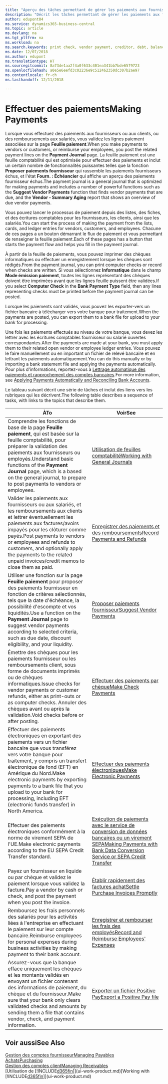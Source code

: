 ```yaml
---
title: "Aperçu des tâches permettant de gérer les paiements aux fournisseurs| Microsoft Docs"
description: "Décrit les tâches permettant de gérer les paiements aux fournisseurs ou aux créditeurs, y compris la validation de lignes paiement et d'obtenir un aperçu du solde échu."
author: edupont04
ms.service: dynamics365-business-central
ms.topic: article
ms.devlang: na
ms.tgt_pltfrm: na
ms.workload: na
ms.search.keywords: print check, vendor payment, creditor, debt, balance due, AP
ms.date: 12/07/2018
ms.author: edupont
ms.translationtype: HT
ms.sourcegitcommit: 8a73de1aa2f4a0f633c401ea341bb7bde6579723
ms.openlocfilehash: a0e5e6eefd3c02236e9c512462350dc307b2ae97
ms.contentlocale: fr-ch
ms.lasthandoff: 12/11/2018

---
```

# <a name="making-payments"></a><span data-ttu-id="f8368-103">Effectuer des paiements</span><span class="sxs-lookup"><span data-stu-id="f8368-103">Making Payments</span></span>

<span data-ttu-id="f8368-104">Lorsque vous effectuez des paiements aux fournisseurs ou aux clients, ou des remboursements aux salariés, vous validez les lignes paiement associées sur la page **Feuille paiement**.</span><span class="sxs-lookup"><span data-stu-id="f8368-104">When you make payments to vendors or customers, or reimburse your employees, you post the related payment lines on the **Payment Journal** page.</span></span> <span data-ttu-id="f8368-105">La feuille paiement est une feuille comptabilité qui est optimisée pour effectuer des paiements et inclut un certain nombre de fonctionnalités puissantes telles que la fonction **Proposer paiements fournisseur** qui rassemble les paiements fournisseurs échus, et l'état **Fourn. : Échéancier** qui affiche un aperçu des paiements fournisseur échus.</span><span class="sxs-lookup"><span data-stu-id="f8368-105">The payment journal is a general journal that is optimized for making payments and includes a number of powerful functions such as the **Suggest Vendor Payments** function that finds vendor payments that are due, and the **Vendor - Summary Aging** report that shows an overview of due vendor payments.</span></span>  

<span data-ttu-id="f8368-106">Vous pouvez lancer le processus de paiement depuis des listes, des fiches, et des écritures comptables pour les fournisseurs, les clients, ainsi que les salariés.</span><span class="sxs-lookup"><span data-stu-id="f8368-106">You can start the process of making the payment from the lists, cards, and ledger entries for vendors, customers, and employees.</span></span> <span data-ttu-id="f8368-107">Chacune de ces pages a un bouton démarrant le flux de paiement et vous permettant de renseigner la feuille paiement.</span><span class="sxs-lookup"><span data-stu-id="f8368-107">Each of these pages has a button that starts the payment flow and helps you fill in the payment journal.</span></span>  

<span data-ttu-id="f8368-108">À partir de la feuille de paiements, vous pouvez imprimer des chèques informatiques ou effectuer un enregistrement lorsque les chèques sont rédigés.</span><span class="sxs-lookup"><span data-stu-id="f8368-108">From the payment journal, you can print computer checks or record when checks are written.</span></span> <span data-ttu-id="f8368-109">Si vous sélectionnez **Informatique** dans le champ **Mode émission paiement**, toutes les lignes représentant des chèques doivent être imprimées avant que les lignes feuille puissent être validées.</span><span class="sxs-lookup"><span data-stu-id="f8368-109">If you select **Computer Check** in the **Bank Payment Type** field, then any lines representing checks must be printed before the payment journal can be posted.</span></span>

<span data-ttu-id="f8368-110">Lorsque les paiements sont validés, vous pouvez les exporter-vers un fichier bancaire à télécharger vers votre banque pour traitement.</span><span class="sxs-lookup"><span data-stu-id="f8368-110">When the payments are posted, you can export them to a bank file for upload to your bank for processing.</span></span>

<span data-ttu-id="f8368-111">Une fois les paiements effectués au niveau de votre banque, vous devez les lettrer avec les écritures comptables fournisseur ou salarié ouvertes correspondantes.</span><span class="sxs-lookup"><span data-stu-id="f8368-111">After the payments are made at your bank, you must apply them to their related open vendor or employee ledger entries.</span></span> <span data-ttu-id="f8368-112">Vous pouvez le faire manuellement ou en important un fichier de relevé bancaire et en lettrant les paiements automatiquement.</span><span class="sxs-lookup"><span data-stu-id="f8368-112">You can do this manually or by importing a bank statement file and applying the payments automatically.</span></span> <span data-ttu-id="f8368-113">Pour plus d'informations, reportez-vous à [Lettrage automatique des paiements et rapprochement des comptes bancaires](receivables-apply-payments-auto-reconcile-bank-accounts.md).</span><span class="sxs-lookup"><span data-stu-id="f8368-113">For more information, see [Applying Payments Automatically and Reconciling Bank Accounts](receivables-apply-payments-auto-reconcile-bank-accounts.md).</span></span>

<span data-ttu-id="f8368-114">Le tableau suivant décrit une série de tâches et inclut des liens vers les rubriques qui les décrivent.</span><span class="sxs-lookup"><span data-stu-id="f8368-114">The following table describes a sequence of tasks, with links to the topics that describe them.</span></span>

| <span data-ttu-id="f8368-115">À</span><span class="sxs-lookup"><span data-stu-id="f8368-115">To</span></span> | <span data-ttu-id="f8368-116">Voir</span><span class="sxs-lookup"><span data-stu-id="f8368-116">See</span></span> |
| --- | --- |
|<span data-ttu-id="f8368-117">Comprendre les fonctions de base de la page **Feuille paiement**, qui est basée sur la feuille comptabilité, pour préparer la validation des paiements aux fournisseurs ou employés.</span><span class="sxs-lookup"><span data-stu-id="f8368-117">Understand basic functions of the **Payment Journal** page, which is a based on the general journal, to prepare to post payments to vendors or employees.</span></span>|[<span data-ttu-id="f8368-118">Utilisation de feuilles comptabilité</span><span class="sxs-lookup"><span data-stu-id="f8368-118">Working with General Journals</span></span>](ui-work-general-journals.md)|
|<span data-ttu-id="f8368-119">Valider les paiements aux fournisseurs ou aux salariés, et les remboursements aux clients et lettrer éventuellement les paiements aux factures/avoirs impayés pour les clôturer comme payés.</span><span class="sxs-lookup"><span data-stu-id="f8368-119">Post payments to vendors or employees and refunds to customers, and optionally apply the payments to the related unpaid invoices/credit memos to close them as paid.</span></span>|[<span data-ttu-id="f8368-120">Enregistrer des paiements et des remboursements</span><span class="sxs-lookup"><span data-stu-id="f8368-120">Record Payments and Refunds</span></span>](payables-how-post-payments-refunds.md)|
| <span data-ttu-id="f8368-121">Utiliser une fonction sur la page **Feuille paiement** pour proposer des paiements fournisseur en fonction de critères sélectionnés, tels que la date d'échéance, la possibilité d'escompte et vos liquidités.</span><span class="sxs-lookup"><span data-stu-id="f8368-121">Use a function on the **Payment Journal** page to suggest vendor payments according to selected criteria, such as due date, discount eligibility, and your liquidity.</span></span> |[<span data-ttu-id="f8368-122">Proposer paiements fournisseur</span><span class="sxs-lookup"><span data-stu-id="f8368-122">Suggest Vendor Payments</span></span>](payables-how-suggest-vendor-payments.md) |
| <span data-ttu-id="f8368-123">Émettre des chèques pour les paiements fournisseur ou les remboursements client, sous forme de documents imprimés ou de chèques informatiques.</span><span class="sxs-lookup"><span data-stu-id="f8368-123">Issue checks for vendor payments or customer refunds, either as print-outs or as computer checks.</span></span> <span data-ttu-id="f8368-124">Annuler des chèques avant ou après la validation.</span><span class="sxs-lookup"><span data-stu-id="f8368-124">Void checks before or after posting.</span></span> |[<span data-ttu-id="f8368-125">Effectuer des paiements par chèque</span><span class="sxs-lookup"><span data-stu-id="f8368-125">Make Check Payments</span></span>](payables-how-work-checks.md) |
|<span data-ttu-id="f8368-126">Effectuer des paiements électroniques en exportant des paiements vers un fichier bancaire que vous transférez vers votre banque pour traitement, y compris un transfert électronique de fond (EFT) en Amérique du Nord.</span><span class="sxs-lookup"><span data-stu-id="f8368-126">Make electronic payments by exporting payments to a bank file that you upload to your bank for processing, including EFT (electronic funds transfer) in North America.</span></span> |[<span data-ttu-id="f8368-127">Effectuer des paiements électroniques</span><span class="sxs-lookup"><span data-stu-id="f8368-127">Make Electronic Payments</span></span>](payables-how-export-payments-bank-file.md)|
|<span data-ttu-id="f8368-128">Effectuer des paiements électroniques conformément à la norme de virement SEPA de l'UE.</span><span class="sxs-lookup"><span data-stu-id="f8368-128">Make electronic payments according to the EU SEPA Credit Transfer standard.</span></span>|[<span data-ttu-id="f8368-129">Exécution de paiements avec le service de conversion de données bancaires ou un virement SEPA</span><span class="sxs-lookup"><span data-stu-id="f8368-129">Making Payments with Bank Data Conversion Service or SEPA Credit Transfer</span></span>](finance-make-payments-with-bank-data-conversion-service-or-sepa-credit-transfer.md)|
| <span data-ttu-id="f8368-130">Payez un fournisseur en liquide ou par chèque et validez le paiement lorsque vous validez la facture.</span><span class="sxs-lookup"><span data-stu-id="f8368-130">Pay a vendor by cash or check, and post the payment when you post the invoice.</span></span> |[<span data-ttu-id="f8368-131">Établir rapidement des factures achat</span><span class="sxs-lookup"><span data-stu-id="f8368-131">Settle Purchase Invoices Promptly</span></span>](finance-how-to-settle-purchase-invoices-promptly.md) |
|<span data-ttu-id="f8368-132">Remboursez les frais personnels des salariés pour les activités liées à l'entreprise en effectuant le paiement sur leur compte bancaire.</span><span class="sxs-lookup"><span data-stu-id="f8368-132">Reimburse employees for personal expenses during business activities by making payment to their bank account.</span></span>|[<span data-ttu-id="f8368-133">Enregistrer et rembourser les frais des employés</span><span class="sxs-lookup"><span data-stu-id="f8368-133">Record and Reimburse Employees' Expenses</span></span>](finance-how-record-reimburse-employee-expenses.md)|
| <span data-ttu-id="f8368-134">Assurez-vous que la banque efface uniquement les chèques et les montants validés en envoyant un fichier contenant des informations de paiement, du chèque et du fournisseur.</span><span class="sxs-lookup"><span data-stu-id="f8368-134">Make sure that your bank only clears validated checks and amounts by sending them a file that contains vendor, check, and payment information.</span></span> |[<span data-ttu-id="f8368-135">Exporter un fichier Positive Pay</span><span class="sxs-lookup"><span data-stu-id="f8368-135">Export a Positive Pay file</span></span>](finance-how-positive-pay.md) |

## <a name="see-also"></a><span data-ttu-id="f8368-136">Voir aussi</span><span class="sxs-lookup"><span data-stu-id="f8368-136">See Also</span></span>
[<span data-ttu-id="f8368-137">Gestion des comptes fournisseur</span><span class="sxs-lookup"><span data-stu-id="f8368-137">Managing Payables</span></span>](payables-manage-payables.md)  
[<span data-ttu-id="f8368-138">Achats</span><span class="sxs-lookup"><span data-stu-id="f8368-138">Purchasing</span></span>](purchasing-manage-purchasing.md)  
[<span data-ttu-id="f8368-139">Gestion des comptes client</span><span class="sxs-lookup"><span data-stu-id="f8368-139">Managing Receivables</span></span>](receivables-manage-receivables.md)  
<span data-ttu-id="f8368-140">[Utilisation de [!INCLUDE[d365fin](includes/d365fin_md.md)]](ui-work-product.md)</span><span class="sxs-lookup"><span data-stu-id="f8368-140">[Working with [!INCLUDE[d365fin](includes/d365fin_md.md)]](ui-work-product.md)</span></span>  

